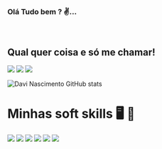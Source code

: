 ### Olá Tudo bem ?  ✌️... 
<br/>

## Qual quer coisa e só me chamar!

![](https://img.shields.io/badge/Gmail-D14836?style=for-the-badge&logo=gmail&logoColor=white)
![](https://img.shields.io/badge/WhatsApp-25D366?style=for-the-badge&logo=whatsapp&logoColor=white)
![](https://img.shields.io/badge/LinkedIn-0077B5?style=for-the-badge&logo=linkedin&logoColor=white)


![Davi Nascimento GitHub stats](https://github-readme-stats.vercel.app/api?username=dnds-davinascimento&show_icons=true&theme=radical)

# Minhas soft skills 🖥️ 🚀

![](https://img.shields.io/badge/HTML5-E34F26?style=for-the-badge&logo=html5&logoColor=white)
![](https://img.shields.io/badge/CSS3-1572B6?style=for-the-badge&logo=css3&logoColor=white)
![](https://img.shields.io/badge/JavaScript-F7DF1E?style=for-the-badge&logo=javascript&logoColor=black)
![](https://img.shields.io/badge/Node.js-43853D?style=for-the-badge&logo=node.js&logoColor=white)
![](https://img.shields.io/badge/React-20232A?style=for-the-badge&logo=react&logoColor=61DAFB)
![](https://img.shields.io/badge/React_Native-20232A?style=for-the-badge&logo=react&logoColor=61DAFB)
